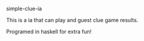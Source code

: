 simple-clue-ia

This is a ia that can play and guest clue game results.

Programed in haskell for extra fun!
